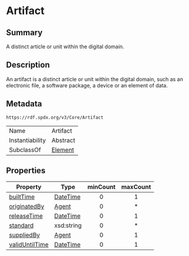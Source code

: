 <!-- Automatically generated by spec-parser v2.0.0 on 2024-01-12T14:00:21.817658+00:00 -->
<!-- SPDX-License-Identifier: Community-Spec-1.0 -->

# Artifact

## Summary

A distinct article or unit within the digital domain.


## Description

An artifact is a distinct article or unit within the digital domain,
such as an electronic file, a software package, a device or an element of data.


## Metadata

`https://rdf.spdx.org/v3/Core/Artifact`


| | |
|---|---|
| Name | Artifact |
| Instantiability | Abstract |
| SubclassOf | [Element](../Classes/Element.md) |




## Properties

| Property | Type | minCount | maxCount |
|---|---|:---:|:---:|
| [builtTime](../Properties/builtTime.md) | [DateTime](../Datatypes/DateTime.md) | 0 | 1 |
| [originatedBy](../Properties/originatedBy.md) | [Agent](../Classes/Agent.md) | 0 | * |
| [releaseTime](../Properties/releaseTime.md) | [DateTime](../Datatypes/DateTime.md) | 0 | 1 |
| [standard](../Properties/standard.md) | xsd:string | 0 | * |
| [suppliedBy](../Properties/suppliedBy.md) | [Agent](../Classes/Agent.md) | 0 | 1 |
| [validUntilTime](../Properties/validUntilTime.md) | [DateTime](../Datatypes/DateTime.md) | 0 | 1 |

